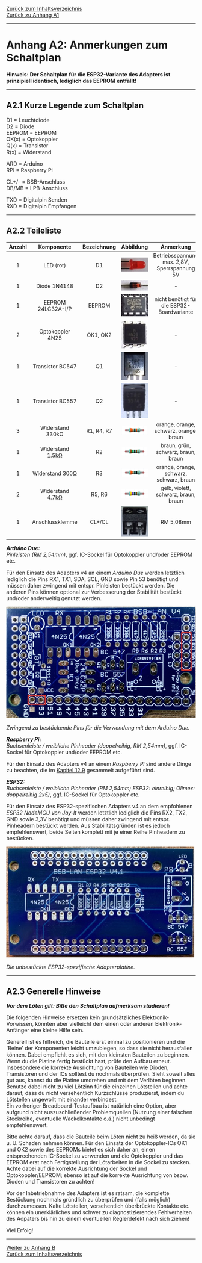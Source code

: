 [Zurück zum Inhaltsverzeichnis](inhaltsverzeichnis.md)  
[Zurück zu Anhang A1](anhang_a1.md)    
    
---
    

    
# Anhang A2: Anmerkungen zum Schaltplan
    

**Hinweis: Der Schaltplan für die ESP32-Variante des Adapters ist prinzipiell identisch, lediglich das EEPROM entfällt!**  
    
---

## A2.1 Kurze Legende zum Schaltplan

D1 = Leuchtdiode  
D2 = Diode  
EEPROM = EEPROM  
OK(x) = Optokoppler  
Q(x) = Transistor  
R(x) = Widerstand  
 
ARD = Arduino  
RPI = Raspberry Pi  

CL+/- = BSB-Anschluss  
DB/MB = LPB-Anschluss  

TXD = Digitalpin Senden  
RXD = Digitalpin Empfangen    
    
---
    
## A2.2 Teileliste

| Anzahl | Komponente | Bezeichnung | Abbildung | Anmerkung | 
|:-----------:|:-------------:|:----------:|:-----------:|:------:|  
| 1 | LED (rot) | D1 | <img src="https://raw.githubusercontent.com/1coderookie/BSB-LPB-LAN/master/docs/pics/led_small.jpg"> | Betriebsspannung max. 2,8V, Sperrspannung 5V |  
| 1 | Diode 1N4148 | D2 | <img src="https://raw.githubusercontent.com/1coderookie/BSB-LPB-LAN/master/docs/pics/1n4148_small.jpg"> | - |  
| 1 | EEPROM 24LC32A-I/P | EEPROM | <img src="https://raw.githubusercontent.com/1coderookie/BSB-LPB-LAN/master/docs/pics/eeprom_small.jpg"> | nicht benötigt für die ESP32-Boardvariante |  
| 2 | Optokoppler 4N25 | OK1, OK2 | <img src="https://raw.githubusercontent.com/1coderookie/BSB-LPB-LAN/master/docs/pics/4n25_small.jpg"> | - |    
| 1 | Transistor BC547 | Q1 | <img src="https://raw.githubusercontent.com/1coderookie/BSB-LPB-LAN/master/docs/pics/bc547_small.jpg"> | - |  
| 1 | Transistor BC557 | Q2 | <img src="https://raw.githubusercontent.com/1coderookie/BSB-LPB-LAN/master/docs/pics/bc557_small.jpg"> | - |  
| 3 | Widerstand 330kΩ | R1, R4, R7 | <img src="https://raw.githubusercontent.com/1coderookie/BSB-LPB-LAN/master/docs/pics/330k_small.png"> | orange, orange, schwarz, orange, braun | 
| 1 | Widerstand 1.5kΩ | R2 | <img src="https://raw.githubusercontent.com/1coderookie/BSB-LPB-LAN/master/docs/pics/1k5_small.png"> | braun, grün, schwarz, braun, braun | 
| 1 | Widerstand 300Ω | R3 | <img src="https://raw.githubusercontent.com/1coderookie/BSB-LPB-LAN/master/docs/pics/330_small.png"> | orange, orange, schwarz, schwarz, braun | 
| 2 | Widerstand 4.7kΩ | R5, R6 | <img src="https://raw.githubusercontent.com/1coderookie/BSB-LPB-LAN/master/docs/pics/4k7_small.png"> | gelb, violett, schwarz, braun, braun |  
| 1 | Anschlussklemme | CL+/CL | <img src="https://raw.githubusercontent.com/1coderookie/BSB-LPB-LAN/master/docs/pics/klemme_small.jpg"> | RM 5,08mm |
    

***Arduino Due:***  
*Pinleisten (RM 2,54mm)*, ggf. IC-Sockel für Optokoppler und/oder EEPROM etc.  
  
Für den Einsatz des Adapters v4 an einem *Arduino Due* werden letztlich lediglich die Pins RX1, TX1, SDA, SCL, GND sowie Pin 53 benötigt und müssen daher zwingend mit entspr. Pinleisten bestückt werden. Die anderen Pins können optional zur Verbesserung der Stabilität bestückt und/oder anderweitig genutzt werden.  
  
<img src="https://raw.githubusercontent.com/1coderookie/BSB-LPB-LAN/master/docs/pics/bsb-adapter-v4-unbestueckt_pins.jpg">  
  
*Zwingend zu bestückende Pins für die Verwendung mit dem Arduino Due.*  
  
***Raspberry Pi:***  
*Buchsenleiste / weibliche Pinheader (doppelreihig, RM 2,54mm)*, ggf. IC-Sockel für Optokoppler und/oder EEPROM etc.  
  
Für den Einsatz des Adapters v4 an einem *Raspberry Pi* sind andere Dinge zu beachten, die im [Kapitel 12.9](kap12.md#129-raspberry-pi) gesammelt aufgeführt sind.    
        
***ESP32:***  
*Buchsenleiste / weibliche Pinheader (RM 2,54mm; ESP32: einreihig; Olimex: doppelreihig 2x5)*, ggf. IC-Sockel für Optokoppler etc.  
  
Für den Einsatz des ESP32-spezifischen Adapters v4 an dem empfohlenen *ESP32 NodeMCU von Joy-It* werden letztlich lediglich die Pins RX2, TX2,  GND sowie 3,3V benötigt und müssen daher zwingend mit entspr. Pinheadern bestückt werden. Aus Stabilitätsgründen ist es jedoch empfehlenswert, beide Seiten komplett mit je einer Reihe Pinheadern zu bestücken.   
  
<img src="https://raw.githubusercontent.com/1coderookie/BSB-LPB-LAN/master/docs/pics/ESP32-PCB.jpeg">  
  
*Die unbestückte ESP32-spezifische Adapterplatine.*  
        
    
---
    

## A2.3 Generelle Hinweise

***Vor dem Löten gilt: Bitte den Schaltplan aufmerksam studieren!***
  
Die folgenden Hinweise ersetzen kein grundsätzliches
Elektronik-Vorwissen, könnten aber vielleicht dem einen oder
anderen Elektronik-Anfänger eine kleine Hilfe sein.

Generell ist es hilfreich, die Bauteile erst einmal zu
positionieren und die 'Beine' der Komponenten leicht umzubiegen, so dass sie nicht herausfallen können. Dabei empfiehlt es sich, mit den kleinsten Bauteilen zu beginnen. Wenn du die Platine fertig bestückt hast, prüfe den Aufbau erneut. Insbesondere die korrekte Ausrichtung von Bauteilen wie Dioden, Transistoren und der ICs solltest du nochmals überprüfen. Sieht soweit alles gut aus, kannst du die Platine umdrehen und mit dem Verlöten beginnen. Benutze dabei nicht zu viel Lötzinn für die einzelnen Lötstellen und achte darauf, dass du nicht versehentlich Kurzschlüsse produzierst, indem du Lötstellen ungewollt mit einander verbindest.  
Ein vorheriger Breadboard-Testaufbau ist natürlich eine Option, aber
aufgrund nicht auszuschließender Problemquellen (Nutzung einer falschen
Steckreihe, eventuelle Wackelkontakte o.ä.) nicht unbedingt
empfehlenswert.

Bitte achte darauf, dass die Bauteile beim Löten nicht zu heiß werden,
da sie u. U. Schaden nehmen können. Für den Einsatz der Optokoppler-ICs
OK1 und OK2 sowie des EEPROMs bietet es sich daher an, einen entsprechenden IC-Sockel zu
verwenden und die Optokoppler und das EEPROM erst nach Fertigstellung der Lötarbeiten
in die Sockel zu stecken. Achte dabei auf die korrekte Ausrichtung der
Sockel und Optokoppler/EEPROM; ebenso ist auf die korrekte Ausrichtung von bspw.
Dioden und Transistoren zu achten!

Vor der Inbetriebnahme des Adapters ist es ratsam, die komplette
Bestückung nochmals gründlich zu überprüfen und (falls möglich)
durchzumessen. Kalte Lötstellen, versehentlich überbrückte Kontakte etc.
können ein unerklärliches und schwer zu diagnostizierendes Fehlverhalten
des Adpaters bis hin zu einem eventuellen Reglerdefekt nach sich ziehen!

Viel Erfolg!  
    
---
         
     
[Weiter zu Anhang B](anhang_b.md)      
[Zurück zum Inhaltsverzeichnis](inhaltsverzeichnis.md)  
